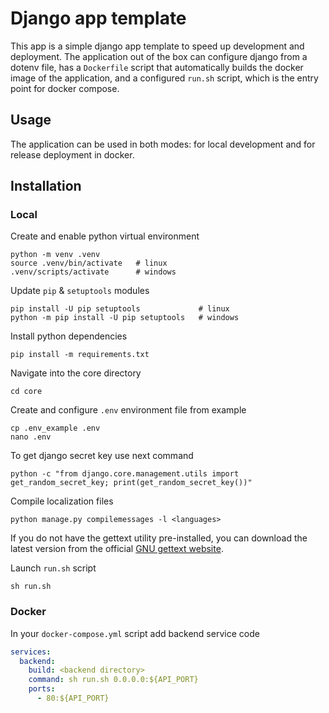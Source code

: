 # Django app template

This app is a simple django app template to speed up development and deployment. The application out of the box can configure django from a dotenv file, has a `Dockerfile` script that automatically builds the docker image of the application, and a configured `run.sh` script, which is the entry point for docker compose.

## Usage

The application can be used in both modes: for local development and for release deployment in docker.

## Installation

### Local

Create and enable python virtual environment

    python -m venv .venv
    source .venv/bin/activate   # linux
    .venv/scripts/activate      # windows

Update `pip` & `setuptools` modules

    pip install -U pip setuptools             # linux
    python -m pip install -U pip setuptools   # windows

Install python dependencies

    pip install -m requirements.txt

Navigate into the core directory

    cd core

Create and configure `.env` environment file from example

    cp .env_example .env
    nano .env

To get django secret key use next command

    python -c "from django.core.management.utils import get_random_secret_key; print(get_random_secret_key())"

Compile localization files

    python manage.py compilemessages -l <languages>

If you do not have the gettext utility pre-installed, you can download the latest version from the official [GNU gettext website](https://www.gnu.org/software/gettext/#downloading).

Launch `run.sh` script

    sh run.sh

### Docker

In your `docker-compose.yml` script add backend service code

```yml
services:
  backend:
    build: <backend directory>
    command: sh run.sh 0.0.0.0:${API_PORT}
    ports:
      - 80:${API_PORT}
```
